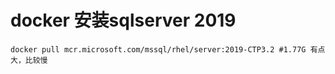 # docker 安装sqlserver 2019
```
docker pull mcr.microsoft.com/mssql/rhel/server:2019-CTP3.2 #1.77G 有点大，比较慢
```